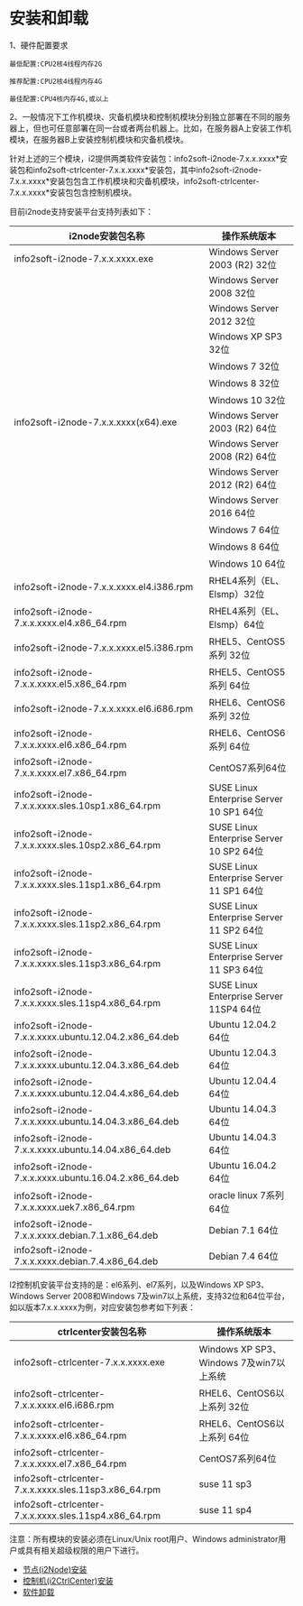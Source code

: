 # 安装和卸载

1、硬件配置要求

```
最低配置:CPU2核4线程内存2G

推荐配置:CPU2核4线程内存4G

最佳配置:CPU4核内存4G,或以上
```

2、一般情况下工作机模块、灾备机模块和控制机模块分别独立部署在不同的服务器上，但也可任意部署在同一台或者两台机器上。比如，在服务器A上安装工作机模块，在服务器B上安装控制机模块和灾备机模块。

针对上述的三个模块，i2提供两类软件安装包：info2soft-i2node-7.x.x.xxxx\*安装包和info2soft-ctrlcenter-7.x.x.xxxx\*安装包，其中info2soft-i2node-7.x.x.xxxx\*安装包包含工作机模块和灾备机模块，info2soft-ctrlcenter-7.x.x.xxxx\*安装包包含控制机模块。

目前i2node支持安装平台支持列表如下：

| i2node安装包名称 | 操作系统版本 |
| --- | --- |
| info2soft-i2node-7.x.x.xxxx.exe | Windows Server 2003 \(R2\) 32位 |
|  | Windows Server 2008 32位 |
|  | Windows Server 2012 32位 |
|  | Windows XP SP3 32位 |
|  | Windows 7 32位 |
|  | Windows 8 32位 |
|  | Windows 10 32位 |
| info2soft-i2node-7.x.x.xxxx\(x64\).exe | Windows Server 2003 \(R2\) 64位 |
|  | Windows Server 2008 \(R2\) 64位 |
|  | Windows Server 2012 \(R2\) 64位 |
|  | Windows Server 2016 64位  |
|  | Windows 7 64位 |
|  | Windows 8 64位 |
|  | Windows 10 64位 |
| info2soft-i2node-7.x.x.xxxx.el4.i386.rpm | RHEL4系列（EL、Elsmp）32位 |
| info2soft-i2node-7.x.x.xxxx.el4.x86\_64.rpm | RHEL4系列（EL、Elsmp）64位 |
| info2soft-i2node-7.x.x.xxxx.el5.i386.rpm | RHEL5、CentOS5系列 32位 |
| info2soft-i2node-7.x.x.xxxx.el5.x86\_64.rpm | RHEL5、CentOS5系列 64位 |
| info2soft-i2node-7.x.x.xxxx.el6.i686.rpm | RHEL6、CentOS6系列 32位 |
| info2soft-i2node-7.x.x.xxxx.el6.x86\_64.rpm | RHEL6、CentOS6系列 64位 |
| info2soft-i2node-7.x.x.xxxx.el7.x86\_64.rpm | CentOS7系列64位 |
| info2soft-i2node-7.x.x.xxxx.sles.10sp1.x86\_64.rpm | SUSE Linux Enterprise Server 10 SP1 64位 |
| info2soft-i2node-7.x.x.xxxx.sles.10sp2.x86\_64.rpm | SUSE Linux Enterprise Server 10 SP2 64位 |
| info2soft-i2node-7.x.x.xxxx.sles.11sp1.x86\_64.rpm | SUSE Linux Enterprise Server 11 SP1 64位 |
| info2soft-i2node-7.x.x.xxxx.sles.11sp2.x86\_64.rpm | SUSE Linux Enterprise Server 11 SP2 64位 |
| info2soft-i2node-7.x.x.xxxx.sles.11sp3.x86\_64.rpm | SUSE Linux Enterprise Server 11 SP3 64位 |
| info2soft-i2node-7.x.x.xxxx.sles.11sp4.x86\_64.rpm | SUSE Linux Enterprise Server 11SP4 64位 |
| info2soft-i2node-7.x.x.xxxx.ubuntu.12.04.2.x86\_64.deb | Ubuntu 12.04.2 64位 |
| info2soft-i2node-7.x.x.xxxx.ubuntu.12.04.3.x86\_64.deb | Ubuntu 12.04.3 64位 |
| info2soft-i2node-7.x.x.xxxx.ubuntu.12.04.4.x86\_64.deb | Ubuntu 12.04.4 64位 |
| info2soft-i2node-7.x.x.xxxx.ubuntu.14.04.3.x86\_64.deb | Ubuntu 14.04.3 64位 |
| info2soft-i2node-7.x.x.xxxx.ubuntu.14.04.x86\_64.deb | Ubuntu 14.04.3 64位 |
| info2soft-i2node-7.x.x.xxxx.ubuntu.16.04.2.x86\_64.deb | Ubuntu 16.04.2 64位 |
| info2soft-i2node-7.x.x.xxxx.uek7.x86\_64.rpm | oracle linux 7系列64位 |
| info2soft-i2node-7.x.x.xxxx.debian.7.1.x86\_64.deb | Debian 7.1 64位 |
| info2soft-i2node-7.x.x.xxxx.debian.7.4.x86\_64.deb | Debian 7.4 64位 |

I2控制机安装平台支持的是：el6系列、el7系列，以及Windows XP SP3、Windows Server 2008和Windows 7及win7以上系统，支持32位和64位平台，如以版本7.x.x.xxxx为例，对应安装包参考如下列表：

| ctrlcenter安装包名称 | 操作系统版本 |
| --- | --- |
| info2soft-ctrlcenter-7.x.x.xxxx.exe | Windows XP SP3、Windows 7及win7以上系统 |
| info2soft-ctrlcenter-7.x.x.xxxx.el6.i686.rpm | RHEL6、CentOS6以上系列 32位 |
| info2soft-ctrlcenter-7.x.x.xxxx.el6.x86\_64.rpm | RHEL6、CentOS6以上系列 64位 |
| info2soft-ctrlcenter-7.x.x.xxxx.el7.x86\_64.rpm | CentOS7系列64位 |
| info2soft-ctrlcenter-7.x.x.xxxx.sles.11sp3.x86\_64.rpm | suse 11 sp3 |
| info2soft-ctrlcenter-7.x.x.xxxx.sles.11sp4.x86\_64.rpm | suse 11 sp4 |

注意：所有模块的安装必须在Linux/Unix root用户、Windows administrator用户或具有相关超级权限的用户下进行。

* [节点\(i2Node\)安装](node_install.md)
* [控制机\(i2CtrlCenter\)安装](ctrl_install.md)
* [软件卸载](soft_uninstall.md)



